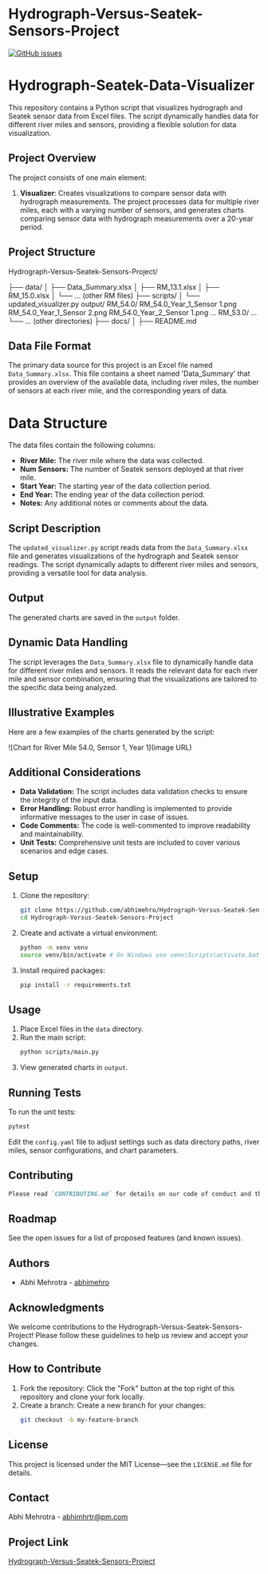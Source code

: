 # Hydrograph-Versus-Seatek-Sensors-Project

[![GitHub issues](https://img.shields.io/github/issues/abhimehro/Hydrograph-Versus-Seatek-Sensors-Project)](https://github.com/abhimehro/Hydrograph-Versus-Seatek-Sensors-Project/issues)

# Hydrograph-Seatek-Data-Visualizer

This repository contains a Python script that visualizes hydrograph and Seatek sensor data from Excel files. The script dynamically handles data for different river miles and sensors, providing a flexible solution for data visualization.

## Project Overview

The project consists of one main element:

1. **Visualizer**: Creates visualizations to compare sensor data with hydrograph measurements.
   The project processes data for multiple river miles, each with a varying number of sensors,
   and generates charts comparing sensor data with hydrograph measurements over a 20-year period.

## Project Structure

Hydrograph-Versus-Seatek-Sensors-Project/

├── data/
│   ├── Data_Summary.xlsx
│   ├── RM_13.1.xlsx
│   ├── RM_15.0.xlsx
│   └── ... (other RM files)
├── scripts/
│   └── updated_visualizer.py
output/
RM_54.0/
RM_54.0_Year_1_Sensor 1.png
RM_54.0_Year_1_Sensor 2.png
RM_54.0_Year_2_Sensor 1.png
...
RM_53.0/
...
└── ... (other directories)
├── docs/ │
├── README.md

## Data File Format

The primary data source for this project is an Excel file named `Data_Summary.xlsx`. This file contains a sheet named 'Data_Summary' that provides an overview of the available data, including river miles, the number of sensors at each river mile, and the corresponding years of data.

# Data Structure

The data files contain the following columns:

*   **River Mile:** The river mile where the data was collected.
*   **Num Sensors:** The number of Seatek sensors deployed at that river mile.
*   **Start Year:** The starting year of the data collection period.
*   **End Year:** The ending year of the data collection period.
*   **Notes:** Any additional notes or comments about the data.

## Script Description

The `updated_visualizer.py` script reads data from the `Data_Summary.xlsx` file and generates visualizations of the hydrograph and Seatek sensor readings. The script dynamically adapts to different river miles and sensors, providing a versatile tool for data analysis.

## Output

The generated charts are saved in the `output` folder.

## Dynamic Data Handling

The script leverages the `Data_Summary.xlsx` file to dynamically handle data for different river miles and sensors. It reads the relevant data for each river mile and sensor combination, ensuring that the visualizations are tailored to the specific data being analyzed.

## Illustrative Examples

Here are a few examples of the charts generated by the script:

![Chart for River Mile 54.0, Sensor 1, Year 1](image URL)

## Additional Considerations

*   **Data Validation:** The script includes data validation checks to ensure the integrity of the input data.
*   **Error Handling:** Robust error handling is implemented to provide informative messages to the user in case of issues.
*   **Code Comments:** The code is well-commented to improve readability and maintainability.
*   **Unit Tests:** Comprehensive unit tests are included to cover various scenarios and edge cases.
  
## Setup

1. Clone the repository:
    ```bash
    git clone https://github.com/abhimehro/Hydrograph-Versus-Seatek-Sensors-Project.git
    cd Hydrograph-Versus-Seatek-Sensors-Project
    ```

2. Create and activate a virtual environment:
    ```bash
    python -m venv venv
    source venv/bin/activate # On Windows use venv\Scripts\activate.bat
    ```

3. Install required packages:
    ```bash
    pip install -r requirements.txt
    ```

## Usage

1. Place Excel files in the `data` directory.
2. Run the main script:
    ```bash
    python scripts/main.py
    ```
3. View generated charts in `output`.

## Running Tests

To run the unit tests:
```bash
pytest
```

Edit the `config.yaml` file to adjust settings such as data directory paths, river miles, sensor configurations, and
chart parameters.

## Contributing

 ```markdown
 Please read `CONTRIBUTING.md` for details on our code of conduct and the process for submitting pull requests.
 ```

## Roadmap

See the open issues for a list of proposed features (and known issues).

## Authors

- Abhi Mehrotra - [abhimehro](https://github.com/abhimehro)

## Acknowledgments

We welcome contributions to the Hydrograph-Versus-Seatek-Sensors-Project! Please follow these guidelines to help us
review and accept your changes.

## How to Contribute

1. Fork the repository: Click the "Fork" button at the top right of this repository and clone your fork locally.
2. Create a branch: Create a new branch for your changes:
    ```bash
    git checkout -b my-feature-branch
    ```

## License

This project is licensed under the MIT License—see the `LICENSE.md` file for details.

## Contact

Abhi Mehrotra - <abhimhrtr@pm.com>

## Project Link

[Hydrograph-Versus-Seatek-Sensors-Project](https://github.com/abhimehro/Hydrograph-Versus-Seatek-Sensors-Project)
